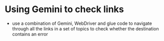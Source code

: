 # Using Gemini to check links
* use a combination of Gemini, WebDriver and glue code to navigate through all
  the links in a set of topics to check whether the destination contains an
  error
